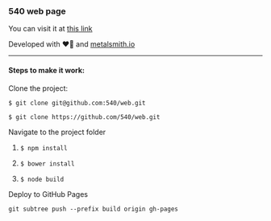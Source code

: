 ### 540 web page
You can visit it at [this link](http://540.github.io/web)

Developed with &#10084;&#127866; and [metalsmith.io](http://metalsmith.io "Metalsmith.io")

----------

#### Steps to make it work: 
Clone the project: 

`$ git clone git@github.com:540/web.git`

`$ git clone https://github.com/540/web.git`
  
Navigate to the project folder

1. `$ npm install`

2. `$ bower install`

3. `$ node build`

Deploy to GitHub Pages

`git subtree push --prefix build origin gh-pages`
